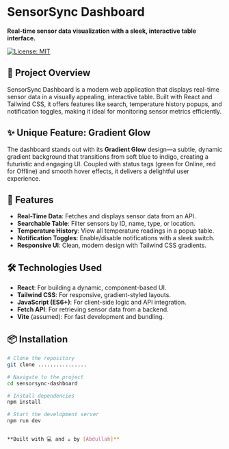 # SensorSync Dashboard

**Real-time sensor data visualization with a sleek, interactive table interface.**

[![License: MIT](https://img.shields.io/badge/License-MIT-blue.svg)](https://opensource.org/licenses/MIT)

## 🌟 Project Overview

SensorSync Dashboard is a modern web application that displays real-time sensor data in a visually appealing, interactive table. Built with React and Tailwind CSS, it offers features like search, temperature history popups, and notification toggles, making it ideal for monitoring sensor metrics efficiently.

## ✨ Unique Feature: Gradient Glow

The dashboard stands out with its **Gradient Glow** design—a subtle, dynamic gradient background that transitions from soft blue to indigo, creating a futuristic and engaging UI. Coupled with status tags (green for Online, red for Offline) and smooth hover effects, it delivers a delightful user experience.

## 🚀 Features

- **Real-Time Data**: Fetches and displays sensor data from an API.
- **Searchable Table**: Filter sensors by ID, name, type, or location.
- **Temperature History**: View all temperature readings in a popup table.
- **Notification Toggles**: Enable/disable notifications with a sleek switch.
- **Responsive UI**: Clean, modern design with Tailwind CSS gradients.

## 🛠️ Technologies Used

- **React**: For building a dynamic, component-based UI.
- **Tailwind CSS**: For responsive, gradient-styled layouts.
- **JavaScript (ES6+)**: For client-side logic and API integration.
- **Fetch API**: For retrieving sensor data from a backend.
- **Vite** (assumed): For fast development and bundling.

## 📦 Installation

```bash
# Clone the repository
git clone ................

# Navigate to the project
cd sensorsync-dashboard

# Install dependencies
npm install

# Start the development server
npm run dev


**Built with 💻 and ☕ by [Abdullah]**
